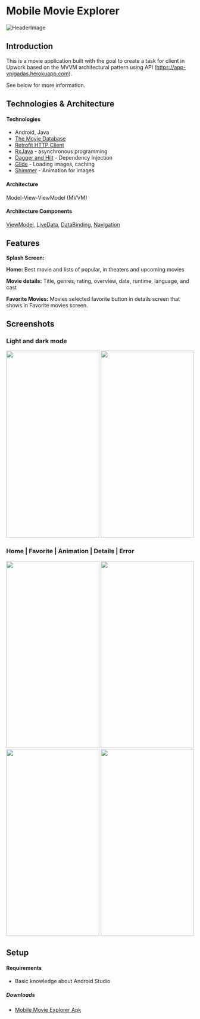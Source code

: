 # Mobile Movie Explorer
![HeaderImage](github_images/light_mode.png)

## Introduction
This is a movie  application built with the goal to create a task for client in Upwork  based on the MVVM architectural pattern using API (https://app-vpigadas.herokuapp.com).

See below for more information.

## Technologies & Architecture

#### Technologies
* Android, Java
* [The Movie Database](https://app-vpigadas.herokuapp.com)
* [Retrofit HTTP Client](https://square.github.io/retrofit/)
* [RxJava](https://github.com/ReactiveX/RxJava/) - asynchronous programming
* [Dagger and Hilt](https://github.com/google/dagger/) - Dependency Injection
* [Glide](https://github.com/bumptech/glide/) - Loading images, caching
* [Shimmer](https://github.com/facebookarchive/shimmer-android/) - Animation for images

#### Architecture
Model-View-ViewModel (MVVM)

#### Architecture Components
[ViewModel](https://developer.android.com/topic/libraries/architecture/viewmodel), [LiveData](https://developer.android.com/topic/libraries/architecture/livedata), [DataBinding](https://developer.android.com/topic/libraries/data-binding),
[Navigation](https://developer.android.com/guide/navigation/)

## Features
**Splash Screen:**

**Home:** Best movie and lists of popular, in theaters and upcoming movies

**Movie details:** Title, genres, rating, overview, date, runtime, language, and cast


**Favorite Movies:** Movies selected favorite button in details screen that shows in Favorite movies screen.


## Screenshots

### Light and dark mode

<p align = "left" >
  <img width="250" height="500" src="github_images/light_mode.png">
  <img width="250" height="500"  src="github_images/dark_mode.png">
</p>

### Home | Favorite | Animation | Details | Error

<p align = "left" >
<img width="250" height="500" src="github_images/splash.png">
  <img width="250" height="500" src="github_images/movie_animation.png">
  <img width="250" height="500" src="github_images/favorite.png">
  <img width="250" height="500" src="github_images/error.png">
</p>

## Setup

#### Requirements
* Basic knowledge about Android Studio

##### Downloads
* [Mobile Movie Explorer Apk](https://github.com/Case-Code/MobileMovieExplorer/actions/runs/7479743128/artifacts/1160486356)
